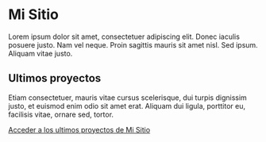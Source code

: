 <!DOCTYPE html> 

<head>
<title>Mi sitio</title>
</head>

<body>

<h1> Mi Sitio </h1>
<p> Lorem ipsum dolor sit amet, consectetuer adipiscing elit. Donec iaculis posuere justo. 
Nam vel neque. Proin sagittis mauris sit amet nisl. Sed ipsum. Aliquam vitae justo.</p>

<h2>Ultimos proyectos</h2>
<p>Etiam consectetuer, mauris vitae cursus scelerisque, dui turpis dignissim justo, 
et euismod enim odio sit amet erat. Aliquam dui ligula, porttitor eu, facilisis vitae, ornare sed, tortor.</p>

<p><a href="portfolio/indice.html"> Acceder a los ultimos proyectos de Mi Sitio</a></p>

</body>
</html>

